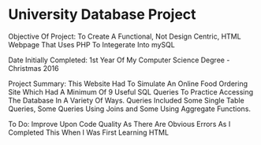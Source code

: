 # University Database Project

Objective Of Project: To Create A Functional, Not Design Centric, HTML Webpage That Uses PHP To Integerate Into mySQL

Date Initially Completed: 1st Year Of My Computer Science Degree - Christmas 2016

Project Summary: This Website Had To Simulate An Online Food Ordering Site Which Had A Minimum Of 9 Useful SQL Queries To Practice Accessing The Database In A Variety Of Ways. Queries Included Some Single Table Queries, Some Queries Using Joins and Some Using Aggregate Functions.

To Do: Improve Upon Code Quality As There Are Obvious Errors As I Completed This When I Was First Learning HTML

